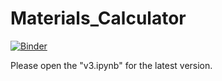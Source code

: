 # Materials_Calculator

[![Binder](https://mybinder.org/badge_logo.svg)](https://mybinder.org/v2/gh/anastasiya-kuzmich/Materials_Calculator/HEAD)

Please open the "v3.ipynb" for the latest version. 